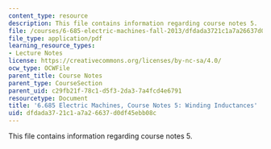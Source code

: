 ```yaml
---
content_type: resource
description: This file contains information regarding course notes 5.
file: /courses/6-685-electric-machines-fall-2013/dfdada3721c1a7a26637d0df45ebb08c_MIT6_685F13_chapter5.pdf
file_type: application/pdf
learning_resource_types:
- Lecture Notes
license: https://creativecommons.org/licenses/by-nc-sa/4.0/
ocw_type: OCWFile
parent_title: Course Notes
parent_type: CourseSection
parent_uid: c29fb21f-78c1-d5f3-2da3-7a4fcd4e6791
resourcetype: Document
title: '6.685 Electric Machines, Course Notes 5: Winding Inductances'
uid: dfdada37-21c1-a7a2-6637-d0df45ebb08c
---
```

This file contains information regarding course notes 5.